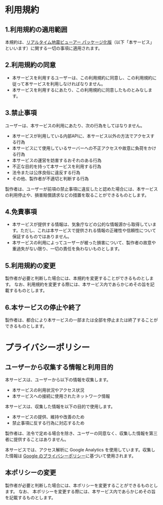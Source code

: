 # 利用規約

## 1.利用規約の適用範囲

本規約は、[リアルタイム地震ビューアー パッケージ化版](https://kotoho7.github.io/scratch-realtime-earthquake-viewer-page/)（以下「本サービス」といいます）に関する一切の事項に適用されます。

## 2.利用規約の同意

- 本サービスを利用するユーザーは、この利用規約に同意し、この利用規約に従って本サービスを利用しなければなりません。
- 本サービスを利用するにあたり、この利用規約に同意したものとみなします。

## 3.禁止事項

ユーザーは、本サービスの利用にあたり、次の行為をしてはなりません。

- 本サービスが利用している内部APIに、本サービス以外の方法でアクセスする行為
- 本サービスにて使用しているサーバーへの不正アクセスや故意に負荷をかける行為
- 本サービスの運営を妨害するおそれのある行為
- 不正な目的を持って本サービスを利用する行為
- 法令または公序良俗に違反する行為
- その他、製作者が不適切と判断する行為

製作者は、ユーザーが前項の禁止事項に違反したと認めた場合には、本サービスの利用停止や、損害賠償請求などの措置を取ることができるものとします。

## 4.免責事項

- 本サービスが提供する情報は、気象庁などの公的な情報源から取得しています。ただし、これは本サービスで提供される情報の正確性や信頼性について保証するものではありません。
- 本サービスの利用によってユーザーが被った損害について、製作者の故意や重過失がない限り、一切の責任を負わないものとします。

## 5.利用規約の変更

製作者が必要と判断した場合には、本規約を変更することができるものとします。
なお、利用規約を変更する際には、本サービス内であらかじめその旨を記載するものとします。

## 6.本サービスの停止や終了

製作者は、都合により本サービスの一部または全部を停止または終了することができるものとします。


# プライバシーポリシー

## ユーザーから収集する情報と利用目的

本サービスは、ユーザーから以下の情報を収集します。

- 本サービスの利用状況やアクセス状況
- 本サービスへの接続に使用されたネットワーク情報

本サービスは、収集した情報を以下の目的で使用します。

- 本サービスの提供、維持や改善のため
- 禁止事項に反する行為に対応するため

製作者は、法令で定める場合を除き、ユーザーの同意なく、収集した情報を第三者に提供することはありません。

本サービスでは、アクセス解析に Google Analytics を使用しています。収集した情報は [Google のプライバシーポリシー](https://policies.google.com/privacy)に基づいて使用されます。

## 本ポリシーの変更

製作者が必要と判断した場合には、本ポリシーを変更することができるものとします。
なお、 本ポリシーを変更する際には、本サービス内であらかじめその旨を記載するものとします。

